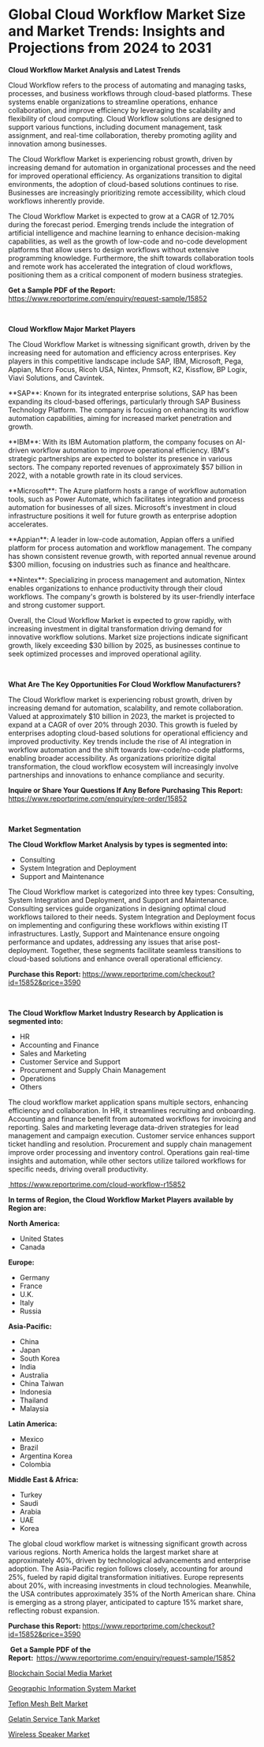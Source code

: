 <p><h1>Global Cloud Workflow Market Size and Market Trends: Insights and Projections from 2024 to 2031</h1></p><p><strong>Cloud Workflow Market Analysis and Latest Trends</strong></p>
<p><p>Cloud Workflow refers to the process of automating and managing tasks, processes, and business workflows through cloud-based platforms. These systems enable organizations to streamline operations, enhance collaboration, and improve efficiency by leveraging the scalability and flexibility of cloud computing. Cloud Workflow solutions are designed to support various functions, including document management, task assignment, and real-time collaboration, thereby promoting agility and innovation among businesses.</p><p>The Cloud Workflow Market is experiencing robust growth, driven by increasing demand for automation in organizational processes and the need for improved operational efficiency. As organizations transition to digital environments, the adoption of cloud-based solutions continues to rise. Businesses are increasingly prioritizing remote accessibility, which cloud workflows inherently provide.</p><p>The Cloud Workflow Market is expected to grow at a CAGR of 12.70% during the forecast period. Emerging trends include the integration of artificial intelligence and machine learning to enhance decision-making capabilities, as well as the growth of low-code and no-code development platforms that allow users to design workflows without extensive programming knowledge. Furthermore, the shift towards collaboration tools and remote work has accelerated the integration of cloud workflows, positioning them as a critical component of modern business strategies.</p></p>
<p><strong>Get a Sample PDF of the Report:&nbsp;</strong> <a href="https://www.reportprime.com/enquiry/request-sample/15852?utm_campaign=31&utm_medium=2&utm_source=Github&utm_content=ia&utm_term=28102024&utm_id=cloud-workflow">https://www.reportprime.com/enquiry/request-sample/15852</a></p>
<p>&nbsp;</p>
<p><strong>Cloud Workflow Major Market Players</strong></p>
<p><p>The Cloud Workflow Market is witnessing significant growth, driven by the increasing need for automation and efficiency across enterprises. Key players in this competitive landscape include SAP, IBM, Microsoft, Pega, Appian, Micro Focus, Ricoh USA, Nintex, Pnmsoft, K2, Kissflow, BP Logix, Viavi Solutions, and Cavintek.</p><p>**SAP**: Known for its integrated enterprise solutions, SAP has been expanding its cloud-based offerings, particularly through SAP Business Technology Platform. The company is focusing on enhancing its workflow automation capabilities, aiming for increased market penetration and growth. </p><p>**IBM**: With its IBM Automation platform, the company focuses on AI-driven workflow automation to improve operational efficiency. IBM's strategic partnerships are expected to bolster its presence in various sectors. The company reported revenues of approximately $57 billion in 2022, with a notable growth rate in its cloud services.</p><p>**Microsoft**: The Azure platform hosts a range of workflow automation tools, such as Power Automate, which facilitates integration and process automation for businesses of all sizes. Microsoft's investment in cloud infrastructure positions it well for future growth as enterprise adoption accelerates.</p><p>**Appian**: A leader in low-code automation, Appian offers a unified platform for process automation and workflow management. The company has shown consistent revenue growth, with reported annual revenue around $300 million, focusing on industries such as finance and healthcare.</p><p>**Nintex**: Specializing in process management and automation, Nintex enables organizations to enhance productivity through their cloud workflows. The company's growth is bolstered by its user-friendly interface and strong customer support.</p><p>Overall, the Cloud Workflow Market is expected to grow rapidly, with increasing investment in digital transformation driving demand for innovative workflow solutions. Market size projections indicate significant growth, likely exceeding $30 billion by 2025, as businesses continue to seek optimized processes and improved operational agility.</p></p>
<p>&nbsp;</p>
<p><strong>What Are The Key Opportunities For Cloud Workflow Manufacturers?</strong></p>
<p><p>The Cloud Workflow market is experiencing robust growth, driven by increasing demand for automation, scalability, and remote collaboration. Valued at approximately $10 billion in 2023, the market is projected to expand at a CAGR of over 20% through 2030. This growth is fueled by enterprises adopting cloud-based solutions for operational efficiency and improved productivity. Key trends include the rise of AI integration in workflow automation and the shift towards low-code/no-code platforms, enabling broader accessibility. As organizations prioritize digital transformation, the cloud workflow ecosystem will increasingly involve partnerships and innovations to enhance compliance and security.</p></p>
<p><strong>Inquire or Share Your Questions If Any Before Purchasing This Report:</strong> <a href="https://www.reportprime.com/enquiry/pre-order/15852?utm_campaign=31&utm_medium=2&utm_source=Github&utm_content=ia&utm_term=28102024&utm_id=cloud-workflow">https://www.reportprime.com/enquiry/pre-order/15852</a></p>
<p>&nbsp;</p>
<p><strong>Market Segmentation</strong></p>
<p><strong>The Cloud Workflow Market Analysis by types is segmented into:</strong></p>
<p><ul><li>Consulting</li><li>System Integration and Deployment</li><li>Support and Maintenance</li></ul></p>
<p><p>The Cloud Workflow market is categorized into three key types: Consulting, System Integration and Deployment, and Support and Maintenance. Consulting services guide organizations in designing optimal cloud workflows tailored to their needs. System Integration and Deployment focus on implementing and configuring these workflows within existing IT infrastructures. Lastly, Support and Maintenance ensure ongoing performance and updates, addressing any issues that arise post-deployment. Together, these segments facilitate seamless transitions to cloud-based solutions and enhance overall operational efficiency.</p></p>
<p><strong>Purchase this Report:&nbsp;</strong><a href="https://www.reportprime.com/checkout?id=15852&price=3590&utm_campaign=31&utm_medium=2&utm_source=Github&utm_content=ia&utm_term=28102024&utm_id=cloud-workflow">https://www.reportprime.com/checkout?id=15852&price=3590</a></p>
<p>&nbsp;</p>
<p><strong>The Cloud Workflow Market Industry Research by Application is segmented into:</strong></p>
<p><ul><li>HR</li><li>Accounting and Finance</li><li>Sales and Marketing</li><li>Customer Service and Support</li><li>Procurement and Supply Chain Management</li><li>Operations</li><li>Others</li></ul></p>
<p><p>The cloud workflow market application spans multiple sectors, enhancing efficiency and collaboration. In HR, it streamlines recruiting and onboarding. Accounting and finance benefit from automated workflows for invoicing and reporting. Sales and marketing leverage data-driven strategies for lead management and campaign execution. Customer service enhances support ticket handling and resolution. Procurement and supply chain management improve order processing and inventory control. Operations gain real-time insights and automation, while other sectors utilize tailored workflows for specific needs, driving overall productivity.</p></p>
<p><a href="https://www.reportprime.com/cloud-workflow-r15852?utm_campaign=31&utm_medium=2&utm_source=Github&utm_content=ia&utm_term=28102024&utm_id=cloud-workflow">&nbsp;https://www.reportprime.com/cloud-workflow-r15852</a></p>
<p><strong>In terms of Region, the Cloud Workflow Market Players available by Region are:</strong></p>
<p>
    <p> <strong> North America: </strong>
        <ul>
            <li>United States</li>
            <li>Canada</li>
        </ul>
        </p> 
    <p> <strong> Europe: </strong>
        <ul>
            <li>Germany</li>
            <li>France</li>
            <li>U.K.</li>
            <li>Italy</li>
            <li>Russia</li>
        </ul>
        </p> 
    <p> <strong> Asia-Pacific: </strong>
        <ul>
            <li>China</li>
            <li>Japan</li>
            <li>South Korea</li>
            <li>India</li>
            <li>Australia</li>
            <li>China Taiwan</li>
            <li>Indonesia</li>
            <li>Thailand</li>
            <li>Malaysia</li>
        </ul>
        </p> 
    <p> <strong> Latin America: </strong>
        <ul>
            <li>Mexico</li>
            <li>Brazil</li>
            <li>Argentina Korea</li>
            <li>Colombia</li>
        </ul>
        </p> 
    <p> <strong> Middle East & Africa: </strong>
        <ul>
            <li>Turkey</li>
            <li>Saudi</li>
            <li>Arabia</li>
            <li>UAE</li>
            <li>Korea</li>
        </ul>
    </p>
    </p>
<p><p>The global cloud workflow market is witnessing significant growth across various regions. North America holds the largest market share at approximately 40%, driven by technological advancements and enterprise adoption. The Asia-Pacific region follows closely, accounting for around 25%, fueled by rapid digital transformation initiatives. Europe represents about 20%, with increasing investments in cloud technologies. Meanwhile, the USA contributes approximately 35% of the North American share. China is emerging as a strong player, anticipated to capture 15% market share, reflecting robust expansion.</p></p>
<p><strong>Purchase this Report: </strong><a href="https://www.reportprime.com/checkout?id=15852&price=3590&utm_campaign=31&utm_medium=2&utm_source=Github&utm_content=ia&utm_term=28102024&utm_id=cloud-workflow">https://www.reportprime.com/checkout?id=15852&price=3590</a></p>
<p>&nbsp;<strong>Get a Sample PDF of the Report:&nbsp;&nbsp;</strong><a href="https://www.reportprime.com/enquiry/request-sample/15852?utm_campaign=31&utm_medium=2&utm_source=Github&utm_content=ia&utm_term=28102024&utm_id=cloud-workflow">https://www.reportprime.com/enquiry/request-sample/15852</a></p>
<p><strong></strong></p>
<p><p><a href="https://github.com/LilianFaulkner65/Market-Research-Report-List-1/blob/main/blockchain-social-media-market.md?utm_campaign=31&utm_medium=2&utm_source=Github&utm_content=ia&utm_term=28102024&utm_id=cloud-workflow">Blockchain Social Media Market</a></p><p><a href="https://github.com/RuthLucas64/Market-Research-Report-List-1/blob/main/geographic-information-system-market.md?utm_campaign=31&utm_medium=2&utm_source=Github&utm_content=ia&utm_term=28102024&utm_id=cloud-workflow">Geographic Information System Market</a></p><p><a href="https://www.linkedin.com/pulse/unlocking-growth-potential-strategic-analysis-teflon-mesh-belt-mitkf?utm_campaign=31&utm_medium=2&utm_source=Github&utm_content=ia&utm_term=28102024&utm_id=cloud-workflow">Teflon Mesh Belt Market</a></p><p><a href="https://issuu.com/reportprime-2/docs/gelatin-service-tank-market-size-20_0ef4a2c7ad614a?utm_campaign=31&utm_medium=2&utm_source=Github&utm_content=ia&utm_term=28102024&utm_id=cloud-workflow">Gelatin Service Tank Market</a></p><p><a href="https://www.linkedin.com/pulse/global-wireless-speaker-market-size-trends-analysis-regional-sx2jf?utm_campaign=31&utm_medium=2&utm_source=Github&utm_content=ia&utm_term=28102024&utm_id=cloud-workflow">Wireless Speaker Market</a></p></p>
